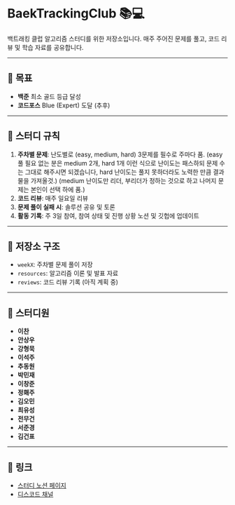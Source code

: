 # BaekTrackingClub 📚💻
백트래킹 클럽 알고리즘 스터디를 위한 저장소입니다. 매주 주어진 문제를 풀고, 코드 리뷰 및 학습 자료를 공유합니다.

---

## 🎯 목표
- **백준** 최소 골드 등급 달성
- **코드포스** Blue (Expert) 도달 (추후)

---

## 📅 스터디 규칙
1. **주차별 문제**: 난도별로 (easy, medium, hard) 3문제를 필수로 주마다 품. (easy 풀 필요 없는 분은 medium 2개, hard 1개 이런 식으로 난이도는 패스하되 문제 수는 그대로 해주시면 되겠습니다, hard 난이도는 풀지 못하더라도 노력한 만큼 결과물을 가져올것.) (medium 난이도만 리더, 부리더가 정하는 것으로 하고 나머지 문제는 본인이 선택 하에 품.)
2. **코드 리뷰**: 매주 일요일 리뷰
3. **문제 풀이 실패 시**: 솔루션 공유 및 토론
4. **활동 기록**: 주 3일 참여, 참여 상태 및 진행 상황 노션 및 깃헙에 업데이트

---

## 📂 저장소 구조
- `weekX`: 주차별 문제 풀이 저장
- `resources`: 알고리즘 이론 및 발표 자료
- `reviews`: 코드 리뷰 기록 (아직 계획 중)

---

## 👥 스터디원
- **이찬**
- **안상우**
- **강형묵**
- **이석주**
- **추동원**
- **박민재**
- **이창준**
- **정홰주**
- **김오민**
- **최유성**
- **전무건**
- **서준경**
- **김건표**

---

## 📎 링크
- [스터디 노션 페이지](https://www.notion.so/BTC-_-BaekTrackingClub-1845fa01cff18037a1ddc0e459990f36)
- [디스코드 채널](https://discord.gg/3tEWsxYW)
